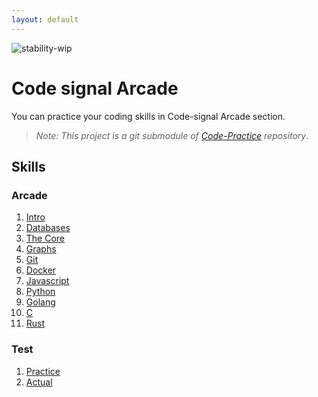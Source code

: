 ```yaml
---
layout: default
---
```

![stability-wip](https://img.shields.io/badge/stability-work_in_progress-lightgrey.svg)

# Code signal Arcade

You can practice your coding skills in Code-signal Arcade section.

> _Note: This project is a git submodule of [Code-Practice](https://github.com/mingjungeng/code-practice) repository_.

## Skills

### Arcade

1. [Intro](/code-practice-arcade-intro/README.md)
1. [Databases](/code-practice-arcade-databases/README.md)
1. [The Core](/code-practice-arcade-thecore/README.md)
1. [Graphs](/code-practice-arcade-graphs/README.md)
1. [Git](/code-practice-arcade-git/README.md)
1. [Docker](/code-practice-arcade-docker/README.md)
1. [Javascript](/code-practice-arcade-javascript/README.md)
1. [Python](/code-practice-arcade-python/README.md)
1. [Golang](/code-practice-arcade-golang/README.md)
1. [C](/code-practice-arcade-c/README.md)
1. [Rust](/code-practice-arcade-rust/README.md)

### Test

1. [Practice](./code-practice-tests-practice/README.md)
1. [Actual](/code-practice-tests-actual/README.md)